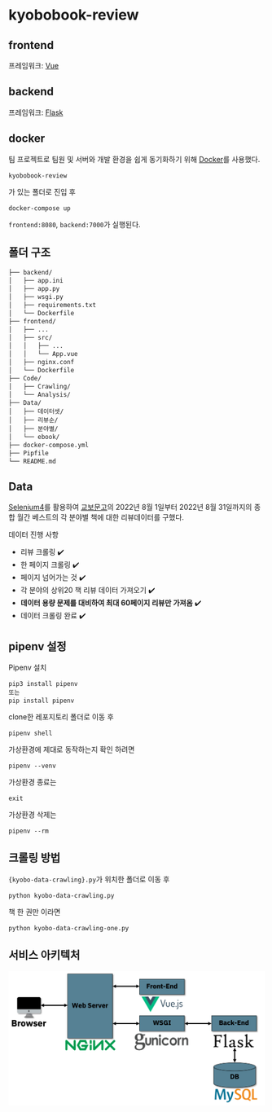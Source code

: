 # kyobobook-review

## frontend

프레임워크: [Vue](https://cli.vuejs.org/)

## backend

프레임워크: [Flask](https://flask.palletsprojects.com/en/2.2.x/)

## docker

팀 프로젝트로 팀원 및 서버와 개발 환경을 쉽게 동기화하기 위해 [Docker](https://www.docker.com/)를 사용했다.

```
kyobobook-review
```

가 있는 폴더로 진입 후

```
docker-compose up
```

`frontend:8080`, `backend:7000`가 실행된다.

## 폴더 구조

```
├── backend/
│   ├── app.ini
│   ├── app.py
│   ├── wsgi.py
│   ├── requirements.txt
│   └── Dockerfile
├── frontend/
│   ├── ...
│   ├── src/
│   │   ├── ...
│   │   └── App.vue
│   ├── nginx.conf
│   └── Dockerfile
├── Code/
│   ├── Crawling/
│   └── Analysis/
├── Data/
│   ├── 데이터셋/
│   ├── 리뷰순/
│   ├── 분야별/
│   └── ebook/
├── docker-compose.yml
├── Pipfile
└── README.md
```

## Data

[Selenium4](https://www.selenium.dev/)를 활용하여 [교보문고](http://www.kyobobook.co.kr/index.laf)의 2022년 8월 1일부터 2022년 8월 31일까지의 종합 월간 베스트의 각 분야별 책에 대한 리뷰데이터를 구했다.

데이터 진행 사항

- 리뷰 크롤링 ✔️
- 한 페이지 크롤링 ✔️
- 페이지 넘어가는 것 ✔️
- 각 분야의 상위20 책 리뷰 데이터 가져오기 ✔️
- **데이터 용량 문제를 대비하여 최대 60페이지 리뷰만 가져옴** ✔️
- 데이터 크롤링 완료 ✔️

## pipenv 설정

Pipenv 설치

```
pip3 install pipenv
또는
pip install pipenv
```

clone한 레포지토리 폴더로 이동 후

```
pipenv shell
```

가상환경에 제대로 동작하는지 확인 하려면

```
pipenv --venv
```

가상환경 종료는

```
exit
```

가상환경 삭제는

```
pipenv --rm
```

## 크롤링 방법

`{kyobo-data-crawling}.py`가 위치한 폴더로 이동 후

```
python kyobo-data-crawling.py
```

책 한 권만 이라면

```
python kyobo-data-crawling-one.py
```

## 서비스 아키텍처

![서비스_아키텍처](./img/서비스_아키텍처.png)
